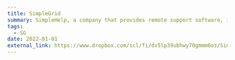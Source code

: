 ```yaml
---
title: SimpleGrid
summary: SimpleHelp, a company that provides remote support software, is expanding its product range to include a new product. The new product, “SimpleGrid”, will enable clients to set up private computer grids that perform computation-intensive tasks by distributing and running tasks on underutilised machines at any moment. As the product will provide supercomputer-like capabilities to users who may not have used such systems before, the quality and usability of the interface are crucial. Our task is to design an interface that will enable the sophisticated configuration of a potentially complex distributed software-hardware system while making the process and its monitoring simple enough to make the configuration of new tasks and grids worthwhile. (Authors; Adamu Adamu Habu, Iain Carson and Lan Liu)
tags:
  - SG
date: 2022-01-01
external_link: https://www.dropbox.com/scl/fi/dv5lp39ubhwy70gmmm6os/SimpleGrid-project.pdf?rlkey=1e54ydjdgtzolcldid450xnwa&st=8j1s1y6x&dl=0
---
```

